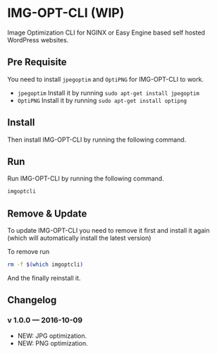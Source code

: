 # IMG-OPT-CLI (WIP) 
Image Optimization CLI for NGINX or Easy Engine based self hosted WordPress websites. 

## Pre Requisite
You need to install `jpegoptim` and `OptiPNG` for IMG-OPT-CLI to work.
-  `jpegoptim` Install it by running `sudo apt-get install jpegoptim`
-  `OptiPNG` Install it by running `sudo apt-get install optipng`

## Install
Then install IMG-OPT-CLI by running the following command.

## Run
Run IMG-OPT-CLI by running the following command.

```bash
imgoptcli
```

## Remove & Update
To update IMG-OPT-CLI you need to remove it first and install it again (which will automatically install the latest version)

To remove run 
```bash
rm -f $(which imgoptcli)
```

And the finally reinstall it.


## Changelog

### v 1.0.0 — 2016-10-09
- NEW: JPG optimization.
- NEW: PNG optimization.
